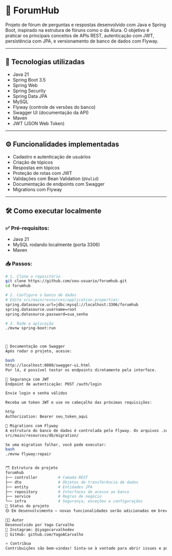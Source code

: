# 🧠 ForumHub

Projeto de fórum de perguntas e respostas desenvolvido com Java e Spring Boot, inspirado na estrutura de fóruns como o da Alura. O objetivo é praticar os principais conceitos de APIs REST, autenticação com JWT, persistência com JPA, e versionamento de banco de dados com Flyway.

---

## 🚀 Tecnologias utilizadas

- Java 21  
- Spring Boot 3.5  
- Spring Web  
- Spring Security  
- Spring Data JPA  
- MySQL  
- Flyway (controle de versões do banco)  
- Swagger UI (documentação da API)  
- Maven  
- JWT (JSON Web Token)

---

## ⚙️ Funcionalidades implementadas

- Cadastro e autenticação de usuários
- Criação de tópicos
- Respostas em tópicos
- Proteção de rotas com JWT
- Validações com Bean Validation (`@Valid`)
- Documentação de endpoints com Swagger
- Migrations com Flyway

---

## 🛠️ Como executar localmente

### ✅ Pré-requisitos:

- Java 21
- MySQL rodando localmente (porta 3306)
- Maven

### 📥 Passos:

```bash
# 1. Clone o repositório
git clone https://github.com/seu-usuario/forumhub.git
cd forumhub

# 2. Configure o banco de dados
# Edite src/main/resources/application.properties:
spring.datasource.url=jdbc:mysql://localhost:3306/forumhub
spring.datasource.username=root
spring.datasource.password=sua_senha

# 3. Rode a aplicação
./mvnw spring-boot:run



📖 Documentação com Swagger
Após rodar o projeto, acesse:

bash
http://localhost:8080/swagger-ui.html
Por lá, é possível testar os endpoints diretamente pela interface.

🔐 Segurança com JWT
Endpoint de autenticação: POST /auth/login

Envie login e senha válidos

Receba um token JWT e use no cabeçalho das próximas requisições:

http
Authorization: Bearer seu_token_aqui

🧾 Migrations com Flyway
A estrutura do banco de dados é controlada pelo Flyway. Os arquivos .sql estão na pasta:
src/main/resources/db/migration/

Se uma migration falhar, você pode executar:
bash
./mvnw flyway:repair


🗂️ Estrutura do projeto
forumhub
├── controller         # Camada REST
├── dto                # Objetos de transferência de dados
├── entity             # Entidades JPA
├── repository         # Interfaces de acesso ao banco
├── service            # Regras de negócio
└── infra              # Segurança, exceções e configurações
📌 Status do projeto
🟡 Em desenvolvimento — novas funcionalidades serão adicionadas em breve.

👨‍💻 Autor
Desenvolvido por Yago Carvalho
📸 Instagram: @iyagocarvalhodev
🔗 GitHub: github.com/YagoACarvalho

⭐ Contribua
Contribuições são bem-vindas! Sinta-se à vontade para abrir issues e pull requests para sugerir melhorias ou correções.

